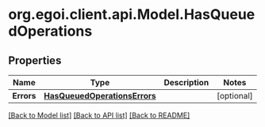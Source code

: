 # org.egoi.client.api.Model.HasQueuedOperations
## Properties

Name | Type | Description | Notes
------------ | ------------- | ------------- | -------------
**Errors** | [**HasQueuedOperationsErrors**](HasQueuedOperationsErrors.md) |  | [optional] 

[[Back to Model list]](../README.md#documentation-for-models) [[Back to API list]](../README.md#documentation-for-api-endpoints) [[Back to README]](../README.md)

